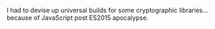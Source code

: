 I had to devise up universal builds for some cryptographic libraries... because of JavaScript post ES2015 apocalypse.
